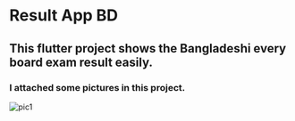 # Result App BD
## This flutter project shows the Bangladeshi every board exam result easily.
### I attached some pictures in this project.

![pic1](https://github.com/shahriar00/Result-Apps-BD/assets/70763173/f50b2861-353c-437c-8434-56322c8d18a0)

